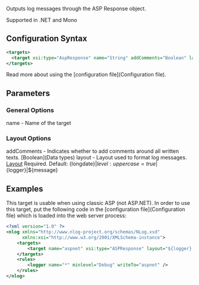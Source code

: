 Outputs log messages through the ASP Response object. 

Supported in .NET and Mono

## Configuration Syntax
```xml
<targets>
  <target xsi:type="AspResponse" name="String" addComments="Boolean" layout="Layout" />
</targets>
```
Read more about using the [configuration file](Configuration file).

## Parameters

### General Options
name - Name of the target

### Layout Options
addComments - Indicates whether to add <!-- --> comments around all written texts. [Boolean](Data types)
layout - Layout used to format log messages. [Layout](Layout) Required. Default:  {longdate}|${level:uppercase=true}|${logger}|${message}

## Examples
This target is usable when using classic ASP (not ASP.NET). In order to use this target, put the following code in the [configuration file](Configuration file) which is loaded into the web server process:
```xml
<?xml version="1.0" ?>
<nlog xmlns="http://www.nlog-project.org/schemas/NLog.xsd"
      xmlns:xsi="http://www.w3.org/2001/XMLSchema-instance">
    <targets>
        <target name="aspnet" xsi:type="ASPResponse" layout="${logger} ${message}" />
    </targets>
    <rules>
        <logger name="*" minlevel="Debug" writeTo="aspnet" />
    </rules>
</nlog>
```